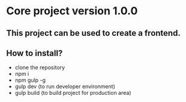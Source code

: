 # Core project version 1.0.0
## This project can be used to create a frontend.
## How to install?
* clone the repository
* npm i
* npm gulp -g
* gulp dev (to run developer environment)
* gulp build (to build project for production area)